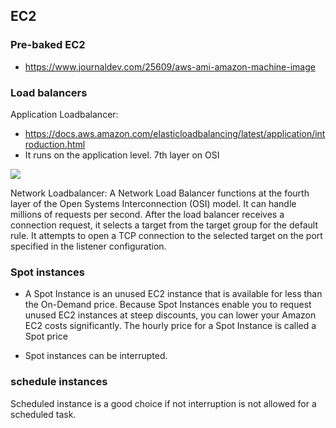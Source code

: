 ## EC2

### Pre-baked EC2
* https://www.journaldev.com/25609/aws-ami-amazon-machine-image

### Load balancers
Application Loadbalancer:

* https://docs.aws.amazon.com/elasticloadbalancing/latest/application/introduction.html
* It runs on the application level. 7th layer on OSI

![](https://github.com/nanofaroque/nerd-read/blob/master/aws_solution_architect_prep/notes/ec2/Screen%20Shot%202019-09-23%20at%2011.24.16%20AM.png)

Network Loadbalancer:
A Network Load Balancer functions at the fourth layer of the Open Systems Interconnection (OSI) model. It can handle millions of requests per second. After the load balancer receives a connection request, it selects a target from the target group for the default rule. It attempts to open a TCP connection to the selected target on the port specified in the listener configuration.


### Spot instances
* A Spot Instance is an unused EC2 instance that is available for less than the On-Demand price. Because Spot Instances enable you to request unused EC2 instances at steep discounts, you can lower your Amazon EC2 costs significantly. The hourly price for a Spot Instance is called a Spot price

* Spot instances can be interrupted.

### schedule instances
Scheduled instance is a good choice if not interruption is not allowed for a scheduled task.
